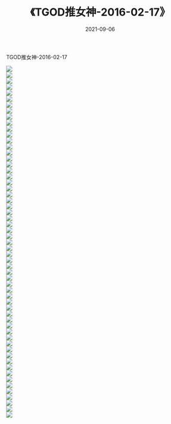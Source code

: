 ﻿---
layout: post
title:  《TGOD推女神-2016-02-17》
date:   2021-09-06
img: http://img.660000.xyz/Sharelink/网络美图/2021/TGOD推女神-2016-02-17/000.jpg
categories: [美女, 清纯, 唯美]
---

TGOD推女神-2016-02-17

  ![](http://img.660000.xyz/Sharelink/网络美图/2021/TGOD推女神-2016-02-17/001.jpg) <br> ![](http://img.660000.xyz/Sharelink/网络美图/2021/TGOD推女神-2016-02-17/002.jpg) <br> ![](http://img.660000.xyz/Sharelink/网络美图/2021/TGOD推女神-2016-02-17/003.jpg) <br> ![](http://img.660000.xyz/Sharelink/网络美图/2021/TGOD推女神-2016-02-17/004.jpg) <br> ![](http://img.660000.xyz/Sharelink/网络美图/2021/TGOD推女神-2016-02-17/005.jpg) <br> ![](http://img.660000.xyz/Sharelink/网络美图/2021/TGOD推女神-2016-02-17/006.jpg) <br> ![](http://img.660000.xyz/Sharelink/网络美图/2021/TGOD推女神-2016-02-17/007.jpg) <br> ![](http://img.660000.xyz/Sharelink/网络美图/2021/TGOD推女神-2016-02-17/008.jpg) <br> ![](http://img.660000.xyz/Sharelink/网络美图/2021/TGOD推女神-2016-02-17/009.jpg) <br> ![](http://img.660000.xyz/Sharelink/网络美图/2021/TGOD推女神-2016-02-17/010.jpg) <br> ![](http://img.660000.xyz/Sharelink/网络美图/2021/TGOD推女神-2016-02-17/011.jpg) <br> ![](http://img.660000.xyz/Sharelink/网络美图/2021/TGOD推女神-2016-02-17/012.jpg) <br> ![](http://img.660000.xyz/Sharelink/网络美图/2021/TGOD推女神-2016-02-17/013.jpg) <br> ![](http://img.660000.xyz/Sharelink/网络美图/2021/TGOD推女神-2016-02-17/014.jpg) <br> ![](http://img.660000.xyz/Sharelink/网络美图/2021/TGOD推女神-2016-02-17/015.jpg) <br> ![](http://img.660000.xyz/Sharelink/网络美图/2021/TGOD推女神-2016-02-17/016.jpg) <br> ![](http://img.660000.xyz/Sharelink/网络美图/2021/TGOD推女神-2016-02-17/017.jpg) <br> ![](http://img.660000.xyz/Sharelink/网络美图/2021/TGOD推女神-2016-02-17/018.jpg) <br> ![](http://img.660000.xyz/Sharelink/网络美图/2021/TGOD推女神-2016-02-17/019.jpg) <br> ![](http://img.660000.xyz/Sharelink/网络美图/2021/TGOD推女神-2016-02-17/020.jpg) <br> ![](http://img.660000.xyz/Sharelink/网络美图/2021/TGOD推女神-2016-02-17/021.jpg) <br> ![](http://img.660000.xyz/Sharelink/网络美图/2021/TGOD推女神-2016-02-17/022.jpg) <br> ![](http://img.660000.xyz/Sharelink/网络美图/2021/TGOD推女神-2016-02-17/023.jpg) <br> ![](http://img.660000.xyz/Sharelink/网络美图/2021/TGOD推女神-2016-02-17/024.jpg) <br> ![](http://img.660000.xyz/Sharelink/网络美图/2021/TGOD推女神-2016-02-17/025.jpg) <br> ![](http://img.660000.xyz/Sharelink/网络美图/2021/TGOD推女神-2016-02-17/026.jpg) <br> ![](http://img.660000.xyz/Sharelink/网络美图/2021/TGOD推女神-2016-02-17/027.jpg) <br> ![](http://img.660000.xyz/Sharelink/网络美图/2021/TGOD推女神-2016-02-17/028.jpg) <br> ![](http://img.660000.xyz/Sharelink/网络美图/2021/TGOD推女神-2016-02-17/029.jpg) <br> ![](http://img.660000.xyz/Sharelink/网络美图/2021/TGOD推女神-2016-02-17/030.jpg) <br> ![](http://img.660000.xyz/Sharelink/网络美图/2021/TGOD推女神-2016-02-17/031.jpg) <br> ![](http://img.660000.xyz/Sharelink/网络美图/2021/TGOD推女神-2016-02-17/032.jpg) <br> ![](http://img.660000.xyz/Sharelink/网络美图/2021/TGOD推女神-2016-02-17/033.jpg) <br> ![](http://img.660000.xyz/Sharelink/网络美图/2021/TGOD推女神-2016-02-17/034.jpg) <br> ![](http://img.660000.xyz/Sharelink/网络美图/2021/TGOD推女神-2016-02-17/035.jpg) <br> ![](http://img.660000.xyz/Sharelink/网络美图/2021/TGOD推女神-2016-02-17/036.jpg) <br> ![](http://img.660000.xyz/Sharelink/网络美图/2021/TGOD推女神-2016-02-17/037.jpg) <br> ![](http://img.660000.xyz/Sharelink/网络美图/2021/TGOD推女神-2016-02-17/038.jpg) <br> ![](http://img.660000.xyz/Sharelink/网络美图/2021/TGOD推女神-2016-02-17/039.jpg) <br> ![](http://img.660000.xyz/Sharelink/网络美图/2021/TGOD推女神-2016-02-17/040.jpg) <br> ![](http://img.660000.xyz/Sharelink/网络美图/2021/TGOD推女神-2016-02-17/041.jpg) <br> ![](http://img.660000.xyz/Sharelink/网络美图/2021/TGOD推女神-2016-02-17/042.jpg) <br> ![](http://img.660000.xyz/Sharelink/网络美图/2021/TGOD推女神-2016-02-17/043.jpg) <br> ![](http://img.660000.xyz/Sharelink/网络美图/2021/TGOD推女神-2016-02-17/044.jpg) <br> ![](http://img.660000.xyz/Sharelink/网络美图/2021/TGOD推女神-2016-02-17/045.jpg) <br> ![](http://img.660000.xyz/Sharelink/网络美图/2021/TGOD推女神-2016-02-17/046.jpg) <br> ![](http://img.660000.xyz/Sharelink/网络美图/2021/TGOD推女神-2016-02-17/047.jpg) <br> ![](http://img.660000.xyz/Sharelink/网络美图/2021/TGOD推女神-2016-02-17/048.jpg) <br> ![](http://img.660000.xyz/Sharelink/网络美图/2021/TGOD推女神-2016-02-17/049.jpg) <br> ![](http://img.660000.xyz/Sharelink/网络美图/2021/TGOD推女神-2016-02-17/050.jpg) <br> ![](http://img.660000.xyz/Sharelink/网络美图/2021/TGOD推女神-2016-02-17/051.jpg) <br> ![](http://img.660000.xyz/Sharelink/网络美图/2021/TGOD推女神-2016-02-17/052.jpg) <br> ![](http://img.660000.xyz/Sharelink/网络美图/2021/TGOD推女神-2016-02-17/053.jpg) <br> ![](http://img.660000.xyz/Sharelink/网络美图/2021/TGOD推女神-2016-02-17/054.jpg) <br> ![](http://img.660000.xyz/Sharelink/网络美图/2021/TGOD推女神-2016-02-17/055.jpg) <br> ![](http://img.660000.xyz/Sharelink/网络美图/2021/TGOD推女神-2016-02-17/056.jpg) <br> ![](http://img.660000.xyz/Sharelink/网络美图/2021/TGOD推女神-2016-02-17/057.jpg) <br> ![](http://img.660000.xyz/Sharelink/网络美图/2021/TGOD推女神-2016-02-17/058.jpg) <br> ![](http://img.660000.xyz/Sharelink/网络美图/2021/TGOD推女神-2016-02-17/059.jpg) <br>